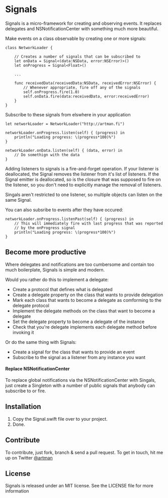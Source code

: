 Signals
=======

Signals is a micro-framework for creating and observing events. It replaces delegates and NSNotificationCenter with something much more beautiful.

Make events on a class observable by creating one or more signals:
```
class NetworkLoader {

    // Creates a number of signals that can be subscribed to
    let onData = Signal<(data:NSData, error:NSError)>()
    let onProgress = Signal<Float>()
    
    ...
    
    func receivedData(receivedData:NSData, receivedError:NSError) {
        // Whenever appropriate, fire off any of the signals
        self.onProgress.fire(1.0)
        self.onData.fire(data:receivedData, error:receivedError)
    }
}
```

Subscribe to these signals from elswhere in your application

```
let networkLoader = NetworkLoader("http://artman.fi")

networkLoader.onProgress.listen(self) { (progress) in
    println("Loading progress: \(progress*100)%")
}

networkLoader.onData.listen(self) { (data, error) in
    // Do somethign with the data
}
```

Adding listeners to signals is a fire-and-forget operation. If your listener is deallocated, the Signal removes the listener from it's list of listeners. If the Signal emitter is deallocated, so is the closure that was supposed to fire on the listener, so you don't need to explicitly manage the removal of listeners.

Singals aren't restricted to one listener, so multiple objects can listen on the same Signal.

You can also subsribe to events after they have occured:
```
networkLoader.onProgress.listenPast(self) { (progress) in
    // This will immediately fire with last progress that was reported
    // by the onProgress signal
    println("Loading progress: \(progress*100)%")
}
```

Become more productive
----------------------

Where delegates and notifications are too cumbersome and contain too much boilerplate, Signals is simple and modern.

Would you rather do this to implement a delegate:
- Create a protocol that defines what is delegated
- Create a delegate property on the class that wants to provide delegation
- Mark each class that wants to become a delegate as comforming to the delegate protocol
- Implement the delegate methods on the class that want to become a delegate
- Set the delegate property to become a delegate of the instance
- Check that you're delegate implements each delegate method before invoking it

Or do the same thing with Signals:
- Create a signal for the class that wants to provide an event
- Subscribe to the signal as a listener from any instance you want

#### Replace NSNotificationCenter

To replace global notifications via the NSNotificationCenter with Singals, just create a Singleton with a number of public signals that anybody can subscribe to or fire.

Installation
------------
1. Copy the Signal.swift file over to your project. 
2. Done.

Contribute
----------
To contribute, just fork, branch & send a pull request. To get in touch, hit me up on Twitter [@artman](http://twitter.com/artman)

License
-------
Signals is released under an MIT license. See the LICENSE file for more information
